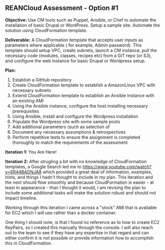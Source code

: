 REANCloud Assessment - Option #1
-----------------------------------

**Objective:**
Use CM tools such as Puppet, Ansible, or Chef to automate the installation of basic Drupal or WordPress. Setup a sample site. Automate the solution using CloudFormation template.
 
**Deliverable:**
A CloudFormation template that accepts user inputs as parameters where applicable ( for example, Admin password). This template should setup VPC, create subnets, launch a CM instance, pull the necessary code (modules, classes, recipes etc) from a GIT repo (or S3), and configure the web instance for basic Drupal or Wordpress setup.

**Plan:**
 1. Establish a GitHub repository
 2. Create CloudFormation template to establish a AmazonLinux VPC with necessary subnets
 3. Extend CloudFormation template to establish an Ansible Instance with an existing AMI
 4. Using the Ansible instance, configure the host installing necessary prerequisites
 5. Using Ansible, install and configure the Wordpress installation
 6. Populate the Wordpress site with some sample posts
 7. Add additional parameters (such as selection of 
 7. Document any necessary assumptions  & retrospectives
 8. Perform repetitive tests to ensure the assignment is completed thoroughly to match the requirements of the assessment

**Iteration 1:**
You Are Here!

**Iteration 2:**
After strugling a bit with no knowledge of CloudFormation templates, a Google Search led me to https://www.youtube.com/watch?v=6R44BADNJA8 which provided a great deal of information, examples, hints, and things I hadn't thought to include in my plan.  This iteration and the next should flow smoothly and because CloudFormation is easier - at least in appearance - than I thought it would, I am revising the plan to include some additional tasks will make the solution robust and should not impact timeline.

Working through this iteration I came across a "stock" AMI that is available for EC2 which I will use rather than a docker container.

One thing I should note, is that I found no reference as to how to create EC2 KeyPairs, so I created this manually through the console.  I will also reach out to the team to see if they have any expertise in that regard and can either confirm it is not possible or provide information how to accomplish this in CloudFormation.
